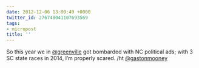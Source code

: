 ```yaml
---
date: 2012-12-06 13:00:49 +0000
twitter_id: 276748041107693569
tags:
- micropost
title: ''
---
```


So this year we in [@greenville](https://twitter.com/greenville) got bombarded with NC political ads; with 3 SC state races in 2014, I’m properly scared. /ht [@gastonmooney](https://twitter.com/gastonmooney)
